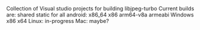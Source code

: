 Collection of Visual studio projects for building libjpeg-turbo 
Current builds are: 
shared static for all
android: x86_64 x86 arm64-v8a armeabi
Windows x86 x64
Linux: in-progress
Mac: maybe?


